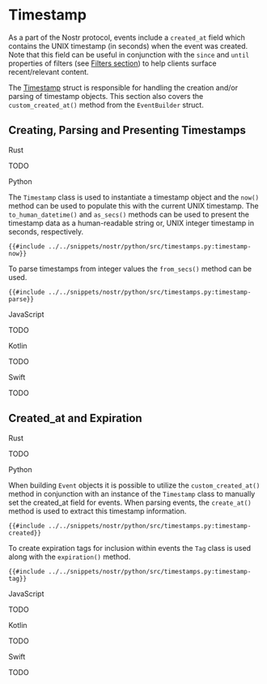 # Timestamp

As a part of the Nostr protocol, events include a `created_at` field which contains the UNIX timestamp (in seconds) when the event was created. 
Note that this field can be useful in conjunction with the `since` and `until` properties of filters (see [Filters section](05_01_01-filters.md)) to help clients surface recent/relevant content.

The [Timestamp](https://docs.rs/nostr/latest/nostr/types/time/struct.Timestamp.html) struct is responsible for handling the creation and/or parsing of timestamp objects. 
This section also covers the `custom_created_at()` method from the `EventBuilder` struct. 

## Creating, Parsing and Presenting Timestamps

<custom-tabs category="lang">

<div slot="title">Rust</div>
<section>

TODO

</section>

<div slot="title">Python</div>
<section>

The `Timestamp` class is used to instantiate a timestamp object and the `now()` method can be used to populate this with the current UNIX timestamp. 
The `to_human_datetime()` and `as_secs()` methods can be used to present the timestamp data as a human-readable string or, 
UNIX integer timestamp in seconds, respectively.

```python,ignore
{{#include ../../snippets/nostr/python/src/timestamps.py:timestamp-now}}
```

To parse timestamps from integer values the `from_secs()` method can be used. 

```python,ignore
{{#include ../../snippets/nostr/python/src/timestamps.py:timestamp-parse}}
```

</section>

<div slot="title">JavaScript</div>
<section>

TODO

</section>

<div slot="title">Kotlin</div>
<section>

TODO

</section>

<div slot="title">Swift</div>
<section>

TODO

</section>
</custom-tabs>

## Created_at and Expiration

<custom-tabs category="lang">

<div slot="title">Rust</div>
<section>

TODO

</section>

<div slot="title">Python</div>
<section>

When building `Event` objects it is possible to utilize the `custom_created_at()` method in conjunction with an instance 
of the `Timestamp` class to manually set the created_at field for events. When parsing events, the `create_at()` method is used to 
extract this timestamp information.

```python,ignore
{{#include ../../snippets/nostr/python/src/timestamps.py:timestamp-created}}
```

To create expiration tags for inclusion within events the `Tag` class is used along with the `expiration()` method.

```python,ignore
{{#include ../../snippets/nostr/python/src/timestamps.py:timestamp-tag}}
```

</section>

<div slot="title">JavaScript</div>
<section>

TODO

</section>

<div slot="title">Kotlin</div>
<section>

TODO

</section>

<div slot="title">Swift</div>
<section>

TODO

</section>
</custom-tabs>